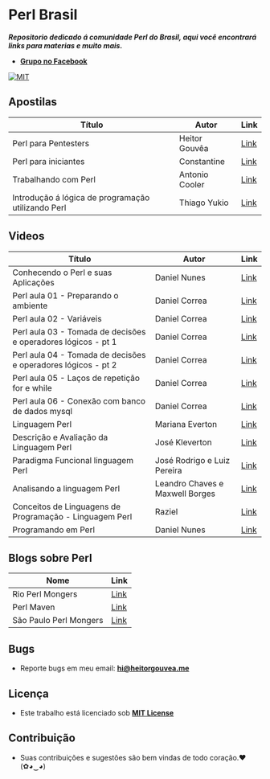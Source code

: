 # Perl Brasil

***Repositorio dedicado á comunidade Perl do Brasil, aqui você encontrará links para materias e muito mais.***

* [**Grupo no Facebook**](https://www.facebook.com/groups/PerlBrasilOficial/)

[![MIT](https://img.shields.io/badge/license-MIT-blue.svg)](https://github.com/perlbrasil/index/blob/master/LICENSE.md)

## Apostilas

Título | Autor |  Link
---- | ---- | ----
Perl para Pentesters | Heitor Gouvêa | [Link](https://heitorgouvea.me/files/perl-para-pentesters.pdf)
Perl para iniciantes | Constantine | [Link](https://pastebin.com/raw/Em3gJuR0)
Trabalhando com Perl | Antonio Cooler | [Link](https://pt.slideshare.net/DaniloJordo/book-perl-cooler)
Introdução á lógica de programação utilizando Perl | Thiago Yukio | [Link](http://lgmb.fmrp.usp.br/cvbioinfo2008/extras/apresentacoes/thiago_logica.pdf)

## Videos

Título | Autor |  Link
---- | ---- | ----
Conhecendo o Perl e suas Aplicações | Daniel Nunes | [Link](https://www.youtube.com/watch?v=tqgBN44orKs)
Perl aula 01 - Preparando o ambiente | Daniel Correa | [Link](https://www.youtube.com/watch?v=P6ZNPVDhnQ0)
Perl aula 02 - Variáveis | Daniel Correa | [Link](https://www.youtube.com/watch?v=X2xFt4fR5dg)
Perl aula 03 - Tomada de decisões e operadores lógicos - pt 1 | Daniel Correa | [Link](https://www.youtube.com/watch?v=QoJola12md0)
Perl aula 04 - Tomada de decisões e operadores lógicos - pt 2 | Daniel Correa | [Link](https://www.youtube.com/watch?v=kAIudZXclxI)
Perl aula 05 - Laços de repetição for e while | Daniel Correa | [Link](https://www.youtube.com/watch?v=6gmLe8gw-jI)
Perl aula 06 - Conexão com banco de dados mysql | Daniel Correa | [Link](https://www.youtube.com/watch?v=M4iJvSPy2go)
Linguagem Perl | Mariana Everton | [Link](https://www.youtube.com/watch?v=3WCNYCq_ST4)
Descrição e Avaliação da Linguagem Perl | José Kleverton | [Link](https://www.youtube.com/watch?v=StxVLUbyFiA)
Paradigma Funcional linguagem Perl | José Rodrigo e Luiz Pereira | [Link](https://www.youtube.com/watch?v=o-EjpeBHR4U)
Analisando a linguagem Perl |  Leandro Chaves e Maxwell Borges | [Link](https://www.youtube.com/watch?v=esy-FKFFUGE)
Conceitos de Linguagens de Programação - Linguagem Perl | Raziel | [Link](https://www.youtube.com/watch?v=dtJZWrMJ64U)
Programando em Perl | Daniel Nunes | [Link](https://www.youtube.com/watch?v=vcqG2sO9Mro)

## Blogs sobre Perl

Nome | Link
---- | ----
Rio Perl Mongers | [Link](http://rio.pm.org)
Perl Maven | [Link](https://br.perlmaven.com/perl-tutorial)
São Paulo Perl Mongers | [Link](http://sao-paulo.pm.org/pub)

## Bugs

- Reporte bugs em meu email: **hi@heitorgouvea.me**

## Licença

- Este trabalho está licenciado sob [**MIT License**](https://github.com/perlbrasil/index/blob/master/LICENSE.md)

## Contribuição

- Suas contribuições e sugestões são bem vindas de todo coração.♥ (✿◕‿◕)
